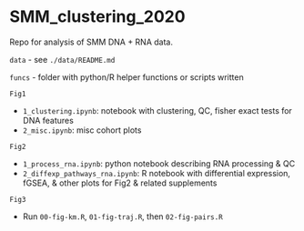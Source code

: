 # SMM_clustering_2020

Repo for analysis of SMM DNA + RNA data.

`data` - see `./data/README.md`

`funcs` - folder with python/R helper functions or scripts written

`Fig1`
* `1_clustering.ipynb`: notebook with clustering, QC, fisher exact tests for DNA features
* `2_misc.ipynb`: misc cohort plots

`Fig2`
* `1_process_rna.ipynb`: python notebook describing RNA processing & QC
* `2_diffexp_pathways_rna.ipynb`: R notebook with differential expression, fGSEA, & other plots for Fig2 & related supplements

`Fig3`
* Run `00-fig-km.R`, `01-fig-traj.R`, then `02-fig-pairs.R`
